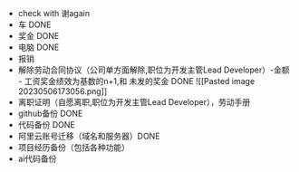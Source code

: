 * check with 谢again
* 车 DONE
* 奖金 DONE
* 电脑 DONE
* 报销
* 解除劳动合同协议（公司单方面解除,职位为开发主管Lead Developer）-金额  - 工资奖金绩效为基数的n+1,和 未发的奖金 DONE
![[Pasted image 20230506173056.png]]
* 离职证明（自愿离职,职位为开发主管Lead Developer），劳动手册
* github备份 DONE
* 代码备份 DONE
* 阿里云账号迁移（域名和服务器）DONE
* 项目经历备份（包括各种功能）
* ai代码备份 
